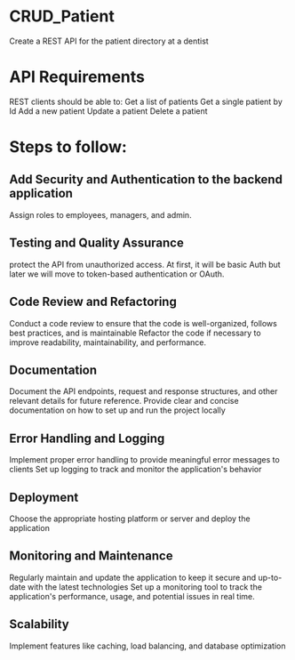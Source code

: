 # CRUD_Patient
Create a REST API for the patient directory at a dentist

# API Requirements
REST clients should be able to:
Get a list of patients
Get a single patient by Id
Add a new patient
Update a patient
Delete a patient

# Steps to follow:
## Add Security and Authentication to the backend application
Assign roles to employees, managers, and admin.

## Testing and Quality Assurance
protect the API from unauthorized access.
At first, it will be basic Auth but later we will move to token-based authentication or OAuth.

## Code Review and Refactoring
Conduct a code review to ensure that the code is well-organized, follows best practices, and is maintainable
Refactor the code if necessary to improve readability, maintainability, and performance.

## Documentation
Document the API endpoints, request and response structures, and other relevant details for future reference.
Provide clear and concise documentation on how to set up and run the project locally

## Error Handling and Logging
Implement proper error handling to provide meaningful error messages to clients
Set up logging to track and monitor the application's behavior

## Deployment
Choose the appropriate hosting platform or server and deploy the application

## Monitoring and Maintenance
Regularly maintain and update the application to keep it secure and up-to-date with the latest technologies
Set up a monitoring tool to track the application's performance, usage, and potential issues in real time.

## Scalability
Implement features like caching, load balancing, and database optimization


